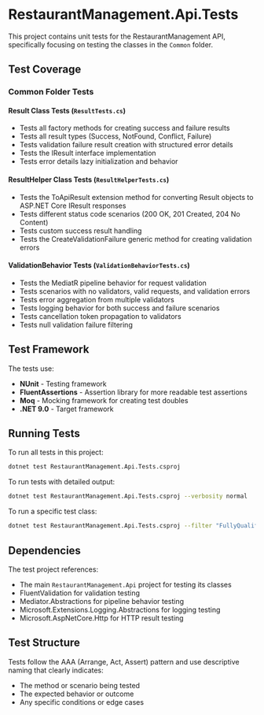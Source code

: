 # RestaurantManagement.Api.Tests

This project contains unit tests for the RestaurantManagement API, specifically focusing on testing the classes in the `Common` folder.

## Test Coverage

### Common Folder Tests

#### Result Class Tests (`ResultTests.cs`)

- Tests all factory methods for creating success and failure results
- Tests all result types (Success, NotFound, Conflict, Failure)
- Tests validation failure result creation with structured error details
- Tests the IResult interface implementation
- Tests error details lazy initialization and behavior

#### ResultHelper Class Tests (`ResultHelperTests.cs`)

- Tests the ToApiResult extension method for converting Result objects to ASP.NET Core IResult responses
- Tests different status code scenarios (200 OK, 201 Created, 204 No Content)
- Tests custom success result handling
- Tests the CreateValidationFailure generic method for creating validation errors

#### ValidationBehavior Tests (`ValidationBehaviorTests.cs`)

- Tests the MediatR pipeline behavior for request validation
- Tests scenarios with no validators, valid requests, and validation errors
- Tests error aggregation from multiple validators
- Tests logging behavior for both success and failure scenarios
- Tests cancellation token propagation to validators
- Tests null validation failure filtering

## Test Framework

The tests use:

- **NUnit** - Testing framework
- **FluentAssertions** - Assertion library for more readable test assertions
- **Moq** - Mocking framework for creating test doubles
- **.NET 9.0** - Target framework

## Running Tests

To run all tests in this project:

```bash
dotnet test RestaurantManagement.Api.Tests.csproj
```

To run tests with detailed output:

```bash
dotnet test RestaurantManagement.Api.Tests.csproj --verbosity normal
```

To run a specific test class:

```bash
dotnet test RestaurantManagement.Api.Tests.csproj --filter "FullyQualifiedName~ResultTests"
```

## Dependencies

The test project references:

- The main `RestaurantManagement.Api` project for testing its classes
- FluentValidation for validation testing
- Mediator.Abstractions for pipeline behavior testing
- Microsoft.Extensions.Logging.Abstractions for logging testing
- Microsoft.AspNetCore.Http for HTTP result testing

## Test Structure

Tests follow the AAA (Arrange, Act, Assert) pattern and use descriptive naming that clearly indicates:

- The method or scenario being tested
- The expected behavior or outcome
- Any specific conditions or edge cases